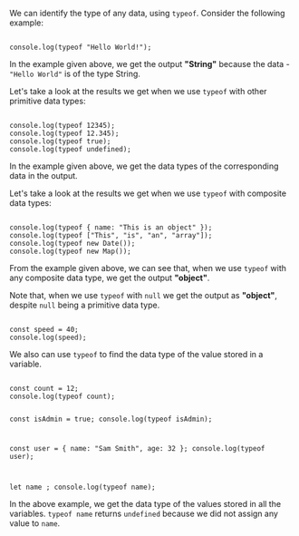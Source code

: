 We can identify the type of any data,
using `typeof`.
Consider the following example:

<codeblock language="javascript" type="lesson">
<code>
console.log(typeof "Hello World!");
</code>
</codeblock>

In the example given above,
we get the output **"String"**
because the data - `"Hello World"`
is of the type String.

Let's take a look at the results
we get when we use `typeof`
with other primitive data types:

<codeblock language="javascript" type="lesson">
<code>
console.log(typeof 12345);
console.log(typeof 12.345);
console.log(typeof true);
console.log(typeof undefined);
</code>
</codeblock>

In the example given above,
we get the data types
of the corresponding data
in the output.

Let's take a look at the results
we get when we use `typeof`
with composite data types:

<codeblock language="javascript" type="lesson">
<code>
console.log(typeof { name: "This is an object" });
console.log(typeof ["This", "is", "an", "array"]);
console.log(typeof new Date());
console.log(typeof new Map());
</code>
</codeblock>

From the example given above,
we can see that,
when we use `typeof` with
any composite data type,
we get the output **"object"**.

Note that,
when we use `typeof` with `null`
we get the output as **"object"**,
despite `null` being a
primitive data type.

<codeblock language="javascript" type="lesson">
<code>
const speed = 40;
console.log(speed);
</code>
</codeblock>

We also can use `typeof` to
find the data type of the value
stored in a variable.

<codeblock language="javascript" type="lesson">
<code>
const count = 12;
console.log(typeof count);

const isAdmin = true;
console.log(typeof isAdmin);

const user = { name: "Sam Smith", age: 32 };
console.log(typeof user);

let name ;
console.log(typeof name);
</code>
</codeblock>

In the above example,
we get the data type of
the values stored in
all the variables.
`typeof name` returns `undefined`
because we did not
assign any value to `name`.
